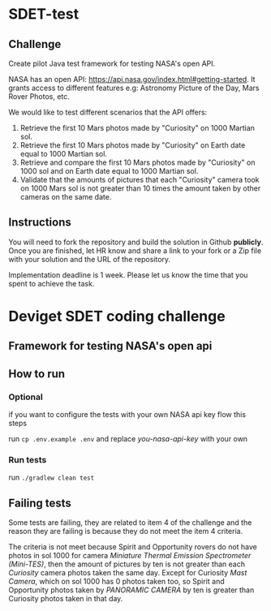 # SDET-test
## Challenge
Create pilot Java test framework for testing NASA's open API.

NASA has an open API: https://api.nasa.gov/index.html#getting-started. It grants access to different features e.g: Astronomy Picture of the Day, Mars Rover Photos, etc.

We would like to test different scenarios that the API offers:
1. Retrieve the first 10 Mars photos made by "Curiosity" on 1000 Martian sol.
2. Retrieve the first 10 Mars photos made by "Curiosity" on Earth date equal to 1000 Martian sol.
3. Retrieve and compare the first 10 Mars photos made by "Curiosity" on 1000 sol and on Earth date equal to 1000 Martian sol.
4. Validate that the amounts of pictures that each "Curiosity" camera took on 1000 Mars sol is not greater than 10 times the amount taken by other cameras on the same date.

## Instructions
You will need to fork the repository and build the solution in Github **publicly**. Once you are finished, let HR know and share a link to your fork or a Zip file with your solution and the URL of the repository.

Implementation deadline is 1 week. Please let us know the time that you spent to achieve the task.


# Deviget SDET coding challenge

## Framework for testing NASA's open api

## How to run

### Optional
if you want to configure the tests with your own NASA api key flow this steps

run `cp .env.example .env` and replace *you-nasa-api-key* with your own

### Run tests

run `./gradlew clean test`

## Failing tests

Some tests are failing, they are related to item 4 of the challenge and the reason they are failing is because they do not meet the item 4 criteria.

The criteria is not meet because Spirit and Opportunity rovers do not have photos in sol 1000 for camera *Miniature Thermal Emission Spectrometer (Mini-TES)*, then the amount of pictures by ten is not greater than each *Curiosity* camera photos taken the same day. Except for Curiosity *Mast Camera*, which on sol 1000 has 0 photos taken too, so Spirit and Opportunity photos taken by *PANORAMIC CAMERA* by ten is greater than Curiosity photos taken in that day.